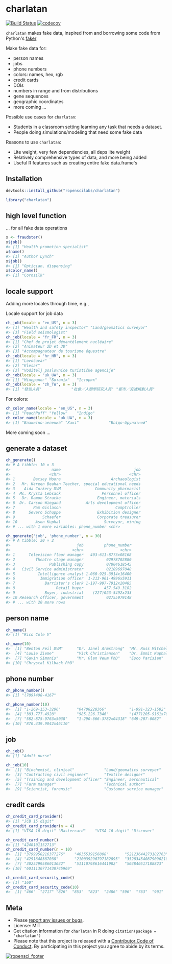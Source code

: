 charlatan
=========



[![Build Status](https://travis-ci.org/ropenscilabs/charlatan.svg?branch=master)](https://travis-ci.org/ropenscilabs/charlatan)
[![codecov](https://codecov.io/gh/ropenscilabs/charlatan/branch/master/graph/badge.svg)](https://codecov.io/gh/ropenscilabs/charlatan)

`charlatan` makes fake data, inspired from and borrowing some code from Python's [faker](https://github.com/joke2k/faker) 

Make fake data for:

* person names
* jobs
* phone numbers
* colors: names, hex, rgb
* credit cards
* DOIs
* numbers in range and from distributions
* gene sequences
* geographic coordinates
* more coming ...

Possible use cases for `charlatan`:

* Students in a classroom setting learning any task that needs a dataset.
* People doing simulations/modeling that need some fake data

Reasons to use `charlatan`:

* Lite weight, very few dependencies, all deps lite weight
* Relatively comprehensive types of data, and more being added
* Useful R features such as creating entire fake data.frame's 

## Installation


```r
devtools::install_github("ropenscilabs/charlatan")
```


```r
library("charlatan")
```

## high level function 

... for all fake data operations


```r
x <- fraudster()
x$job()
#> [1] "Health promotion specialist"
x$name()
#> [1] "Author Lynch"
x$job()
#> [1] "Optician, dispensing"
x$color_name()
#> [1] "Cornsilk"
```

## locale support

Adding more locales through time, e.g., 

Locale support for job data


```r
ch_job(locale = "en_US", n = 3)
#> [1] "Health and safety inspector" "Land/geomatics surveyor"    
#> [3] "Field seismologist"
ch_job(locale = "fr_FR", n = 3)
#> [1] "Chef de projet démantèlement nucléaire"
#> [2] "Animateur 2D et 3D"                    
#> [3] "Accompagnateur de tourisme équestre"
ch_job(locale = "hr_HR", n = 3)
#> [1] "Lovočuvar"                              
#> [2] "Klesar"                                 
#> [3] "Voditelj poslovnice turističke agencije"
ch_job(locale = "uk_UA", n = 3)
#> [1] "Мінералог" "Ботанік"   "Історик"
ch_job(locale = "zh_TW", n = 3)
#> [1] "發包人員"             "社會／人類學研究人員" "都市／交通規劃人員"
```

For colors:


```r
ch_color_name(locale = "en_US", n = 3)
#> [1] "PeachPuff" "Yellow"    "Indigo"
ch_color_name(locale = "uk_UA", n = 3)
#> [1] "Блакитно-зелений" "Хакі"             "Блідо-брунатний"
```

More coming soon ...

## generate a dataset


```r
ch_generate()
#> # A tibble: 10 × 3
#>                  name                                job
#>                 <chr>                              <chr>
#> 1        Betsey Moore                      Archaeologist
#> 2   Mr. Kareen Beahan Teacher, special educational needs
#> 3    Aida Corkery DVM               Community pharmacist
#> 4  Ms. Krysta Lebsack                  Personnel officer
#> 5   Dr. Ramon Stracke                Engineer, materials
#> 6  Dr. Carson Wiegand           Arts development officer
#> 7        Pam Gislason                        Comptroller
#> 8      Severo Schuppe                Exhibition designer
#> 9            Schaefer                Corporate treasurer
#> 10        Ason Kuphal                   Surveyor, mining
#> # ... with 1 more variables: phone_number <chr>
```


```r
ch_generate('job', 'phone_number', n = 30)
#> # A tibble: 30 × 2
#>                             job         phone_number
#>                           <chr>                <chr>
#> 1      Television floor manager   403-611-8773x08168
#> 2         Theatre stage manager          02978702880
#> 3               Publishing copy          07004618545
#> 4   Civil Service administrator          02189697048
#> 5          Intelligence analyst 1-060-925-3914x16400
#> 6           Immigration officer  1-213-961-4996x5911
#> 7             Barrister's clerk 1-197-997-7912x20485
#> 8                  Retail buyer         457.549.3182
#> 9             Buyer, industrial    (227)023-5492x233
#> 10 Research officer, government          02755979148
#> # ... with 20 more rows
```


## person name


```r
ch_name()
#> [1] "Rico Cole V"
```


```r
ch_name(10)
#>  [1] "Benton Feil DVM"      "Dr. Janel Armstrong"  "Mr. Russ Mitchell"   
#>  [4] "Louie Zieme"          "Vick Christiansen"    "Dr. Emmit Kuphal"    
#>  [7] "Gavin Simonis"        "Mr. Olan Veum PhD"    "Esco Parisian"       
#> [10] "Chrystal Kilback PhD"
```


## phone number


```r
ch_phone_number()
#> [1] "(789)498-4167"
```


```r
ch_phone_number(10)
#>  [1] "1-269-153-3206"       "04708228366"          "1-991-323-1582"      
#>  [4] "383.777.4928"         "985.226.7346"         "(477)205-9161x7027"  
#>  [7] "582-875-9763x5038"    "1-290-666-3782x04318" "649-207-0082"        
#> [10] "870.439.9042x46110"
```

## job


```r
ch_job()
#> [1] "Adult nurse"
```


```r
ch_job(10)
#>  [1] "Biochemist, clinical"             "Land/geomatics surveyor"         
#>  [3] "Contracting civil engineer"       "Textile designer"                
#>  [5] "Training and development officer" "Engineer, aeronautical"          
#>  [7] "Farm manager"                     "Technical author"                
#>  [9] "Scientist, forensic"              "Customer service manager"
```

## credit cards


```r
ch_credit_card_provider()
#> [1] "JCB 15 digit"
ch_credit_card_provider(n = 4)
#> [1] "VISA 16 digit" "Mastercard"    "VISA 16 digit" "Discover"
```


```r
ch_credit_card_number()
#> [1] "4248101152713"
ch_credit_card_number(n = 10)
#>  [1] "3799958216377276"    "4035539156808"       "52123644273182763"  
#>  [4] "4291648387038"       "210039296797182895"  "3528345408790902109"
#>  [7] "3025299586013032"    "51110798616441982"   "503840517188823"    
#> [10] "6011130771438745969"
```


```r
ch_credit_card_security_code()
#> [1] "160"
ch_credit_card_security_code(10)
#>  [1] "466"  "2717" "826"  "853"  "823"  "2486" "596"  "763"  "901"  "638"
```



## Meta

* Please [report any issues or bugs](https://github.com/ropenscilabs/charlatan/issues).
* License: MIT
* Get citation information for `charlatan` in R doing `citation(package = 'charlatan')`
* Please note that this project is released with a [Contributor Code of Conduct](CONDUCT.md). 
By participating in this project you agree to abide by its terms.

[![ropensci_footer](https://ropensci.org/public_images/github_footer.png)](https://ropensci.org)
